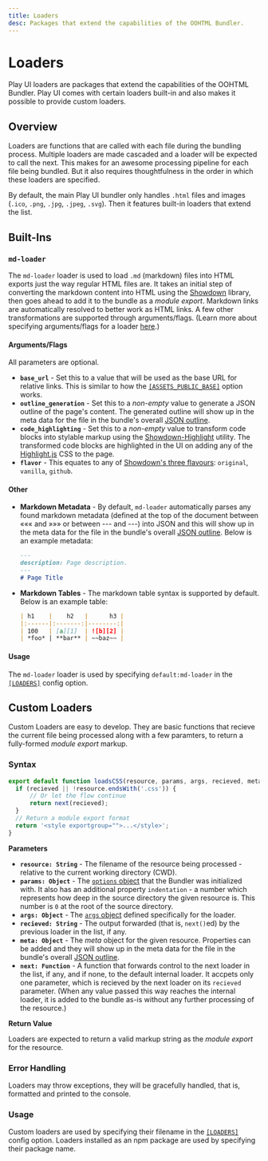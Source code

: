 ```yaml
---
title: Loaders
desc: Packages that extend the capabilities of the OOHTML Bundler.
---
```

# Loaders

Play UI loaders are packages that extend the capabilities of the OOHTML Bundler. Play UI comes with certain loaders built-in and also makes it possible to provide custom loaders.

## Overview

Loaders are functions that are called with each file during the bundling process. Multiple loaders are made cascaded and a loader will be expected to call the next. This makes for an awesome processing pipeline for each file being bundled. But it also requires thoughtfulness in the order in which these loaders are specified.

By default, the main Play UI bundler only handles `.html` files and images (`.ico`, `.png`, `.jpg`, `.jpeg`, `.svg`). Then it features built-in loaders that extend the list.

## Built-Ins

### `md-loader`

The `md-loader` loader is used to load `.md` (markdown) files into HTML exports just the way regular HTML files are. It takes an initial step of converting the markdown content into HTML using the [Showdown](https://github.com/showdownjs/showdown) library, then goes ahead to add it to the bundle as a *module export*. Markdown links are automatically resolved to better work as HTML links. A few other transformations are supported through arguments/flags. (Learn more about specifying arguments/flags for a loader [here](../#loaders).)

#### Arguments/Flags

 All parameters are optional.

+ **`base_url`** - Set this to a value that will be used as the base URL for relative links. This is similar to how the [`[ASSETS_PUBLIC_BASE]`](../#assets_public_base) option works.
+ **`outline_generation`** - Set this to a *non-empty* value to generate a JSON outline of the page's content. The generated outline will show up in the meta data for the file in the bundle's overall [JSON outline](../#create_outline_file).
+ **`code_highlighting`** - Set this to a *non-empty* value to transform code blocks into stylable markup using the [Showdown-Highlight](https://github.com/Bloggify/showdown-highlight) utility. The transformed code blocks are highlighted in the UI on adding any of the [Highlight.js](https://highlightjs.org/) CSS to the page.
+ **`flavor`** - This equates to any of [Showdown's three flavours](https://github.com/showdownjs/showdown#flavors): `original`, `vanilla`, `github`.

#### Other

+ **Markdown Metadata** - By default, `md-loader` automatically parses any found markdown metadata (defined at the top of the document between ««« and »»» or between --- and ---) into JSON and this will show up in the meta data for the file in the bundle's overall [JSON outline](../#create_outline_file). Below is an example metadata:

  ```md
  ---
  description: Page description.
  ---
  # Page Title
  ```
+ **Markdown Tables** - The markdown table syntax is supported by default. Below is an example table:

  ```md
  | h1    |    h2   |      h3 |
  |:------|:-------:|--------:|
  | 100   | [a][1]  | ![b][2] |
  | *foo* | **bar** | ~~baz~~ |
  ```

#### Usage

The `md-loader` loader is used by specifying `default:md-loader` in the [`[LOADERS]`](../#loaders) config option.

## Custom Loaders

Custom Loaders are easy to develop. They are basic functions that recieve the current file being processed along with a few paramters, to return a fully-formed *module export* markup.

### Syntax

```js
export default function loadsCSS(resource, params, args, recieved, meta, next) {
  if (recieved || !resource.endsWith('.css')) {
      // Or let the flow continue
      return next(recieved);
  }
  // Return a module export format
  return '<style exportgroup="">...</style>';
}
```

**Parameters**

+ **`resource: String`** - The filename of the resource being processed - relative to the current working directory (CWD).
+ **`params: Object`** - The [`options` object](../#options) that the Bundler was initialized with. It also has an additional property `indentation` - a number which represents how deep in the source directory the given resource is. This number is `0` at the root of the source directory.
+ **`args: Object`** - The [`args` object](../#loaders) defined specifically for the loader.
+ **`recieved: String`** - The output forwarded (that is, `next()`ed) by the previous loader in the list, if any.
+ **`meta: Object`** - The *meta* object for the given resource. Properties can be added and they will show up in the meta data for the file in the bundle's overall [JSON outline](../#create_outline_file).
+ **`next: Function`** - A function that forwards control to the next loader in the list, if any, and if none, to the default internal loader. It accpets only one parameter, which is recieved by the next loader on its `recieved` parameter. (When any value passed this way reaches the internal loader, it is added to the bundle as-is without any further processing of the resource.)

**Return Value**

Loaders are expected to return a valid markup string as the *module export* for the resource.

### Error Handling

Loaders may throw exceptions, they will be gracefully handled, that is, formatted and printed to the console.

### Usage

Custom loaders are used by specifying their filename in the [`[LOADERS]`](../#loaders) config option. Loaders installed as an npm package are used by specifying their package name.